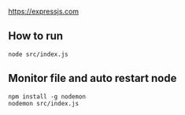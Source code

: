 https://expressjs.com

## How to run

    node src/index.js
    
## Monitor file and auto restart node

    npm install -g nodemon
    nodemon src/index.js
